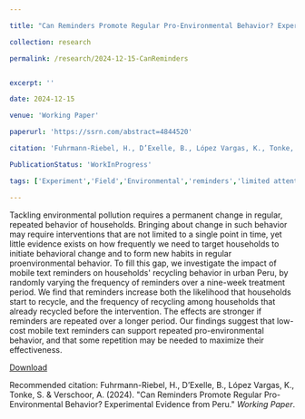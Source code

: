 ```yaml
---

title: "Can Reminders Promote Regular Pro-Environmental Behavior? Experimental Evidence from Peru"

collection: research

permalink: /research/2024-12-15-CanReminders


excerpt: ''

date: 2024-12-15

venue: 'Working Paper'

paperurl: 'https://ssrn.com/abstract=4844520'

citation: 'Fuhrmann-Riebel, H., D’Exelle, B., López Vargas, K., Tonke, S. & Verschoor, A. (2024). &quot;Can Reminders Promote Regular Pro-Environmental Behavior? Experimental Evidence from Peru.&quot; <i>Working Paper</i>.'

PublicationStatus: 'WorkInProgress'

tags: ['Experiment','Field','Environmental','reminders','limited attention','habit formation','recycling']

---
```

Tackling environmental pollution requires a permanent change in regular, repeated behavior of households. Bringing about change in such behavior may require interventions that are not limited to a single point in time, yet little evidence exists on how frequently we need to target households to initiate behavioral change and to form new habits in regular proenvironmental behavior. To fill this gap, we investigate the impact of mobile text reminders on households' recycling behavior in urban Peru, by randomly varying the frequency of reminders over a nine-week treatment period. We find that reminders increase both the likelihood that households start to recycle, and the frequency of recycling among households that already recycled before the intervention. The effects are stronger if reminders are repeated over a longer period. Our findings suggest that low-cost mobile text reminders can support repeated pro-environmental behavior, and that some repetition may be needed to maximize their effectiveness.

[Download](https://ssrn.com/abstract=4844520)

Recommended citation: Fuhrmann-Riebel, H., D’Exelle, B., López Vargas, K., Tonke, S. & Verschoor, A. (2024). &quot;Can Reminders Promote Regular Pro-Environmental Behavior? Experimental Evidence from Peru.&quot; <i>Working Paper</i>.
